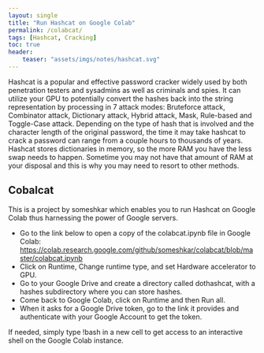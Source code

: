 ```yaml
---
layout: single
title: "Run Hashcat on Google Colab"
permalink: /colabcat/
tags: [Hashcat, Cracking]
toc: true
header: 
    teaser: "assets/imgs/notes/hashcat.svg"
---
```




Hashcat is a popular and effective password cracker widely used by both penetration testers and sysadmins as well as criminals and spies. It can utilize your GPU to potentially convert the hashes back into the string representation by processing in 7 attack modes:
Bruteforce attack, Combinator attack, Dictionary attack, Hybrid attack,  Mask, Rule-based and Toggle-Case attack.
Depending on the type of hash that is involved and the character length of the original password, the time it may take hashcat to crack a password can range from a couple hours to thousands of years.
Hashcat stores dictionaries in memory, so the more RAM you have the less swap needs to happen. Sometime you may not have that amount of RAM at your disposal and this is why you may need to resort to other methods.

## Cobalcat

This is a project by someshkar which enables you to run Hashcat on Google Colab thus harnessing the power of Google servers.

* Go to the link below to open a copy of the colabcat.ipynb file in Google Colab: https://colab.research.google.com/github/someshkar/colabcat/blob/master/colabcat.ipynb
* Click on Runtime, Change runtime type, and set Hardware accelerator to GPU.
* Go to your Google Drive and create a directory called dothashcat, with a hashes subdirectory where you can store hashes.
* Come back to Google Colab, click on Runtime and then Run all.
* When it asks for a Google Drive token, go to the link it provides and authenticate with your Google Account to get the token.

If needed, simply type !bash in a new cell to get access to an interactive shell on the Google Colab instance.   